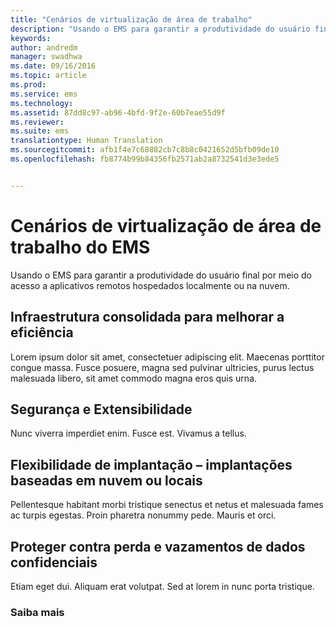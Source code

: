 ```yaml
---
title: "Cenários de virtualização de área de trabalho"
description: "Usando o EMS para garantir a produtividade do usuário final por meio do acesso a aplicativos remotos hospedados localmente ou na nuvem."
keywords: 
author: andredm
manager: swadhwa
ms.date: 09/16/2016
ms.topic: article
ms.prod: 
ms.service: ems
ms.technology: 
ms.assetid: 87dd8c97-ab96-4bfd-9f2e-60b7eae55d9f
ms.reviewer: 
ms.suite: ems
translationtype: Human Translation
ms.sourcegitcommit: afb1f4e7c68882cb7c8b8c0421652d5bfb09de10
ms.openlocfilehash: fb8774b99b84356fb2571ab2a8732541d3e3ede5


---
```


# Cenários de virtualização de área de trabalho do EMS
Usando o EMS para garantir a produtividade do usuário final por meio do acesso a aplicativos remotos hospedados localmente ou na nuvem.

## Infraestrutura consolidada para melhorar a eficiência
Lorem ipsum dolor sit amet, consectetuer adipiscing elit. Maecenas porttitor congue massa. Fusce posuere, magna sed pulvinar ultricies, purus lectus malesuada libero, sit amet commodo magna eros quis urna.

## Segurança e Extensibilidade
Nunc viverra imperdiet enim. Fusce est. Vivamus a tellus.

## Flexibilidade de implantação – implantações baseadas em nuvem ou locais
Pellentesque habitant morbi tristique senectus et netus et malesuada fames ac turpis egestas. Proin pharetra nonummy pede. Mauris et orci.

## Proteger contra perda e vazamentos de dados confidenciais
Etiam eget dui. Aliquam erat volutpat. Sed at lorem in nunc porta tristique.

### Saiba mais



<!--HONumber=Oct16_HO1-->


